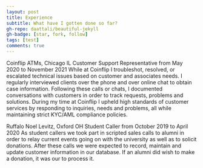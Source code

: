 ```yaml
---
layout: post
title: Experience
subtitle: What have I gotten done so far?
gh-repo: daattali/beautiful-jekyll
gh-badge: [star, fork, follow]
tags: [test]
comments: true
---
```

Coinflip ATMs, Chicago IL
Customer Support Representative from May 2020 to November 2021
While at Coinflip I troubleshot, resolved, or escalated technical issues based on customer and associates needs. 
I regularly interviewed clients over the phone and over online chat to obtain case information. 
Following these calls or chats, I documented conversations with customers in order to track requests, problems and solutions. 
During my time at Coinflip I upheld high standards of customer services by responding to inquiries, needs and problems, all while maintaining strict KYC/AML compliance policies. 

Ruffalo Noel Levitz, Oxford OH
Student Caller from October 2019 to April 2020
As student callers we took part in scripted sales calls to alumni in order to relay current events going on with the university as well as to solicit donations. 
After these calls we were expected to record, maintain and update customer information in our database.
If an alumni did wish to make a donation, it was our to process it. 
